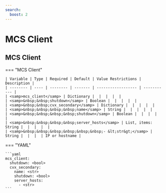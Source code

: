 ```yaml
---
search:
  boost: 2
---
```


# MCS Client
## MCS Client

=== "MCS Client"


    | Variable | Type | Required | Default | Value Restrictions | Description |
    | -------- | ---- | -------- | ------- | ------------------ | ----------- |
    | <samp>mcs_client</samp> | Dictionary |  |  |  |  |
    | <samp>&nbsp;&nbsp;shutdown</samp> | Boolean |  |  |  |  |
    | <samp>&nbsp;&nbsp;cvx_secondary</samp> | Dictionary |  |  |  |  |
    | <samp>&nbsp;&nbsp;&nbsp;&nbsp;name</samp> | String |  |  |  |  |
    | <samp>&nbsp;&nbsp;&nbsp;&nbsp;shutdown</samp> | Boolean |  |  |  |  |
    | <samp>&nbsp;&nbsp;&nbsp;&nbsp;server_hosts</samp> | List, items: String |  |  |  |  |
    | <samp>&nbsp;&nbsp;&nbsp;&nbsp;&nbsp;&nbsp;- &lt;str&gt;</samp> | String |  |  |  | IP or hostname |

=== "YAML"

    ```yaml
    mcs_client:
      shutdown: <bool>
      cvx_secondary:
        name: <str>
        shutdown: <bool>
        server_hosts:
          - <str>
    ```
